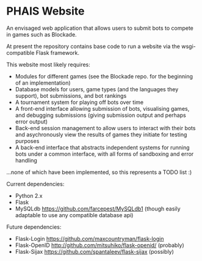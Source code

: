 PHAIS Website
=============

An envisaged web application that allows users to submit bots to compete in games such as Blockade.

At present the repository contains base code to run a website via the wsgi-compatible Flask framework.

This website most likely requires:
- Modules for different games (see the Blockade repo. for the beginning of an implementation)
- Database models for users, game types (and the languages they support), bot submissions, and bot rankings
- A tournament system for playing off bots over time
- A front-end interface allowing submission of bots, visualising games, and debugging submissions (giving submission output and perhaps error output)
- Back-end session management to allow users to interact with their bots and asychronously view the results of games they initiate for testing purposes
- A back-end interface that abstracts independent systems for running bots under a common interface, with all forms of sandboxing and error handling

...none of which have been implemented, so this represents a TODO list :)


Current dependencies:
- Python 2.x
- Flask
- MySQLdb https://github.com/farcepest/MySQLdb1 (though easily adaptable to use any compatible database api)

Future dependencies:
- Flask-Login https://github.com/maxcountryman/flask-login
- Flask-OpenID http://github.com/mitsuhiko/flask-openid/ (probably)
- Flask-Sijax https://github.com/spantaleev/flask-sijax (possibly)
